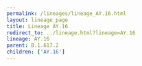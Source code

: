 ```yaml
---
permalink: /lineages/lineage_AY.16.html
layout: lineage_page
title: Lineage AY.16
redirect_to: ../lineage.html?lineage=AY.16
lineage: AY.16
parent: B.1.617.2
children: ['AY.16']
---
```

